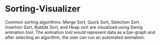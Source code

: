 # Sorting-Visualizer

Common sorting algorithms: Merge Sort, Quick Sort, Selection Sort, Insertion Sort, Bubble Sort, and Heap sort are visualized using Swing animation tool.
The animation tool would represent data as a bar-graph and after selecting an algorithm, the user can run an automated animation.
